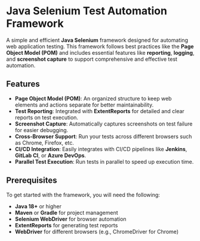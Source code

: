 # Java Selenium Test Automation Framework

A simple and efficient **Java Selenium** framework designed for automating web application testing. This framework follows best practices like the **Page Object Model (POM)** and includes essential features like **reporting**, **logging**, and **screenshot capture** to support comprehensive and effective test automation.

## Features

- **Page Object Model (POM)**: An organized structure to keep web elements and actions separate for better maintainability.
- **Test Reporting**: Integrated with **ExtentReports** for detailed and clear reports on test execution.
- **Screenshot Capture**: Automatically captures screenshots on test failure for easier debugging.
- **Cross-Browser Support**: Run your tests across different browsers such as Chrome, Firefox, etc.
- **CI/CD Integration**: Easily integrates with CI/CD pipelines like **Jenkins**, **GitLab CI**, or **Azure DevOps**.
- **Parallel Test Execution**: Run tests in parallel to speed up execution time.

## Prerequisites

To get started with the framework, you will need the following:

- **Java 18+** or higher
- **Maven** or **Gradle** for project management
- **Selenium WebDriver** for browser automation
- **ExtentReports** for generating test reports
- **WebDriver** for different browsers (e.g., ChromeDriver for Chrome)



